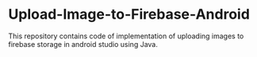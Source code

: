 # Upload-Image-to-Firebase-Android
This repository contains code of implementation of uploading images to firebase storage in android studio using Java.
